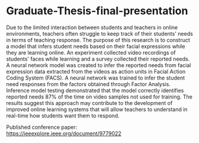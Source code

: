 # Graduate-Thesis-final-presentation
Due to the limited interaction between students and teachers in online environments, teachers often struggle to keep track of their students' needs in terms of teaching response. The purpose of this research is to construct a model that infers student needs based on their facial expressions while they are learning online. An experiment collected video recordings of students' faces while learning and a survey collected their reported needs. A neural network model was created to infer the reported needs from facial expression data extracted from the videos as action units in Facial Action Coding System (FACS). A neural network was trained to infer the student need responses from the factors obtained through Factor Analysis. Inference model testing demonstrated that the model correctly identifies reported needs 87% of the time on video samples not used for training. The results suggest this approach may contribute to the development of improved online learning systems that will allow teachers to understand in real-time how students want them to respond.

Published conference paper: https://ieeexplore.ieee.org/document/9779022

